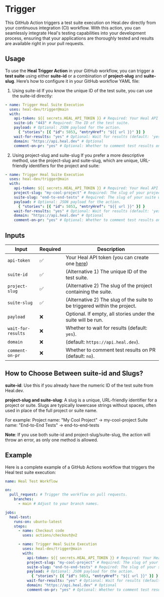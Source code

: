 # Trigger

This GitHub Action triggers a test suite execution on Heal.dev directly from your continuous integration (CI) workflow. With this action, you can seamlessly integrate Heal's testing capabilities into your development process, ensuring that your applications are thoroughly tested and results are available right in your pull requests.

## Usage

To use the **Heal Trigger Action** in your GitHub workflow, you can trigger a **test suite** using either **suite-id** or a combination of **project-slug** and **suite-slug**. Here’s how to configure it in your GitHub workflow YAML file:

1. Using suite-id
   If you know the unique ID of the test suite, you can use the suite-id directly:

```yaml
- name: Trigger Heal Suite Execution
  uses: heal-dev/trigger@main
  with:
    api-token: ${{ secrets.HEAL_API_TOKEN }} # Required: Your Heal API token.
    suite-id: "443" # Required: The ID of the test suite.
    payload: # Optional: JSON payload for the action.
      { "stories": [{ "id": 5053, "entryHref": "${{ url }}" }] }
    wait-for-results: "yes" # Optional: Wait for results (default: 'yes').
    domain: "https://api.heal.dev" # Optional
    comment-on-pr: "yes" # Optional: Whether to comment test results on PRs (default: 'no').
```

2. Using project-slug and suite-slug
   If you prefer a more descriptive method, use the project-slug and suite-slug, which are unique, URL-friendly identifiers for the project and suite:

```yaml
- name: Trigger Heal Suite Execution
  uses: heal-dev/trigger@main
  with:
    api-token: ${{ secrets.HEAL_API_TOKEN }} # Required: Your Heal API token.
    project-slug: "my-cool-project" # Required: The slug of your project.
    suite-slug: "end-to-end-tests" # Required: The slug of your suite within the project.
    payload: # Optional: JSON payload for the action.
      { "stories": [{ "id": 5053, "entryHref": "${{ url }}" }] }
    wait-for-results: "yes" # Optional: Wait for results (default: 'yes').
    domain: "https://api.heal.dev" # Optional
    comment-on-pr: "yes" # Optional: Whether to comment test results on PRs (default: 'no').
```

## Inputs

| Input              | Required | Description                                                                             |
| ------------------ | -------- | --------------------------------------------------------------------------------------- |
| `api-token`        | ✅       | Your Heal API token (you can create one [here](https://app.heal.dev/organisation/keys)) |
| `suite-id`         | ✅       | (Alternative 1) The unique ID of the test suite.                                        |
| `project-slug`     | ✅       | (Alternative 2) The slug of the project containing the suite.                           |
| `suite-slug`       | ✅       | (Alternative 2) The slug of the suite to be triggered within the project.               |
| `payload`          | ❌       | Optional. If empty, all stories under the suite will be run.                            |
| `wait-for-results` | ❌       | Whether to wait for results (default: `yes`).                                           |
| `domain`           | ❌       | (default: `https://api.heal.dev`).                                                      |
| `comment-on-pr`    | ❌       | Whether to comment test results on PR (default: `no`).                                  |

## How to Choose Between suite-id and Slugs?

**suite-id**: Use this if you already have the numeric ID of the test suite from Heal.dev.

**project-slug and suite-slug**: A slug is a unique, URL-friendly identifier for a project or suite. Slugs are typically lowercase strings without spaces, often used in place of the full project or suite name.

For example:
Project name: "My Cool Project" → my-cool-project
Suite name: "End-to-End Tests" → end-to-end-tests

**Note**: If you use both suite-id and project-slug/suite-slug, the action will throw an error, as only one method is allowed.

## Example

Here is a complete example of a GitHub Actions workflow that triggers the Heal test suite execution:

```yaml
name: Heal Test Workflow

on:
  pull_request: # Trigger the workflow on pull requests.
    branches:
      - main # Adjust to your branch names.

jobs:
  heal-test:
    runs-on: ubuntu-latest
    steps:
      - name: Checkout code
        uses: actions/checkout@v2

      - name: Trigger Heal Suite Execution
        uses: heal-dev/trigger@main
        with:
          api-token: ${{ secrets.HEAL_API_TOKEN }} # Required: Your Heal API token.
          project-slug: "my-cool-project" # Required: The slug of your project.
          suite-slug: "end-to-end-tests" # Required: The slug of your suite.
          payload: # Optional: JSON payload for the action.
            { "stories": [{ "id": 5053, "entryHref": "${{ url }}" }] }
          wait-for-results: "yes" # Optional: Wait for results (default: 'yes').
          domain: "https://api.heal.dev" # Optional
          comment-on-pr: "yes" # Optional: Whether to comment test results on PRs (default: 'no').
```
